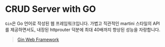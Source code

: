 # CRUD Server with GO

`Gin`은 Go 언어로 작성된 웹 프레임워크입니다.
가볍고 직관적인 martini 스타일의 API를 제공하면서도, 내장된 httprouter 덕분에
최대 40배까지 향상된 성능을 자랑합니다.

> [Gin Web Framework](https://github.com/gin-gonic/gin)

